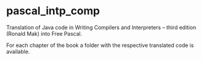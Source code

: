 # pascal_intp_comp
Translation of Java code in Writing Compilers and Interpreters – third edition (Ronald Mak) into Free Pascal.

For each chapter of the book a folder with the respective translated code is available.
